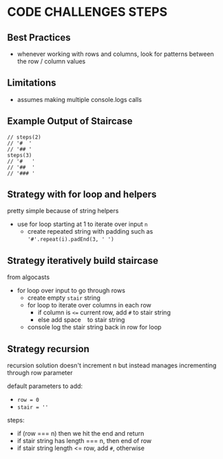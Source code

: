 # CODE CHALLENGES STEPS

## Best Practices

- whenever working with rows and columns, look for patterns between the row / column values

## Limitations

- assumes making multiple console.logs calls

## Example Output of Staircase

```
// steps(2)
// '#  '
// '## '
steps(3)
// '#   '
// '##  '
// '### '
```

## Strategy with for loop and helpers

pretty simple because of string helpers

- use for loop starting at 1 to iterate over input `n`
  - create repeated string with padding such as `'#'.repeat(i).padEnd(3, ' ')`

## Strategy iteratively build staircase

from algocasts

- for loop over input to go through rows
  - create empty `stair` string
  - for loop to iterate over columns in each row
    - if column is `<=` current row, add `#` to stair string
    - else add space ` ` to stair string
  - console log the stair string back in row for loop

## Strategy recursion

recursion solution doesn't increment n but instead manages
incrementing through row parameter

default parameters to add:

- `row = 0`
- `stair = ''`

steps:

- if (row === n) then we hit the end and return
- if stair string has length === n, then end of row
- if stair string length <= row, add `#`, otherwise ` `
